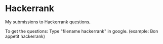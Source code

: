 # Hackerrank
My submissions to Hackerrank questions.

To get the questions:
Type "filename hackerrank" in google.
(example: Bon appetit hackerrank)
